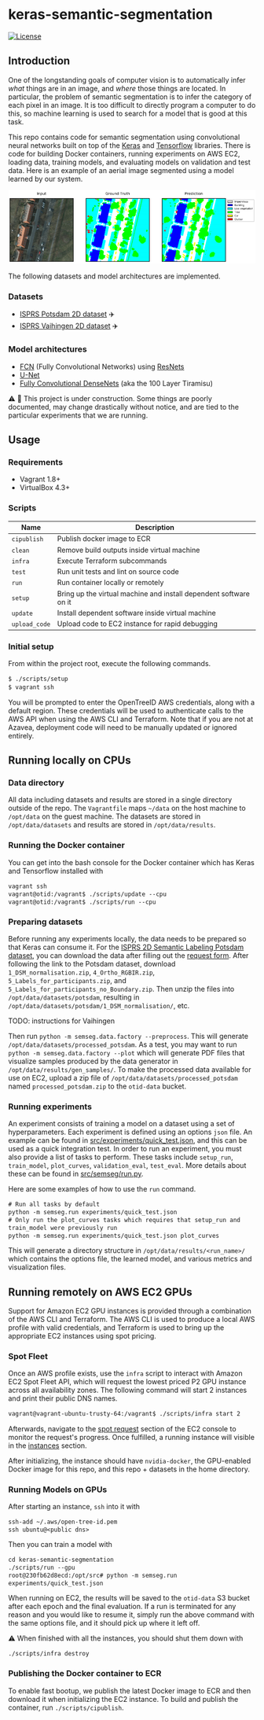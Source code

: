 # keras-semantic-segmentation

[![License](https://img.shields.io/badge/License-Apache%202.0-blue.svg)](https://opensource.org/licenses/Apache-2.0)

## Introduction
One of the longstanding goals of computer vision is to automatically infer *what* things are in an image, and *where* those things are located.
In particular, the problem of semantic segmentation is to infer the category of each pixel in an image.
It is too difficult to directly program a computer to do this,
so machine learning is used to search for a model that is good at this task.

This repo contains code for semantic segmentation using convolutional neural networks built on top of the [Keras](https://keras.io/) and [Tensorflow](https://www.tensorflow.org/) libraries.
There is code for building Docker containers, running experiments on AWS EC2, loading data, training models, and evaluating models on validation and test data.
Here is an example of an aerial image segmented using a model learned by our system.

![Example segmentation](images/example-segmentation.png)

The following datasets and model architectures are implemented.

### Datasets
* [ISPRS Potsdam 2D dataset](http://www2.isprs.org/commissions/comm3/wg4/2d-sem-label-potsdam.html) ✈️
* [ISPRS Vaihingen 2D dataset](http://www2.isprs.org/commissions/comm3/wg4/2d-sem-label-vaihingen.html) ✈️

### Model architectures
* [FCN](https://arxiv.org/abs/1411.4038) (Fully Convolutional Networks) using [ResNets](https://arxiv.org/abs/1512.03385)
* [U-Net](https://arxiv.org/abs/1505.04597)
* [Fully Convolutional DenseNets](https://arxiv.org/abs/1611.09326) (aka the 100 Layer Tiramisu)

⚠️ 🚧 This project is under construction. Some things are poorly documented, may change drastically without notice, and are tied to the particular experiments that we are running.

## Usage

### Requirements

- Vagrant 1.8+
- VirtualBox 4.3+

### Scripts

| Name     | Description                              |
| -------- | ---------------------------------------- |
| `cipublish`  | Publish docker image to ECR |
| `clean`  | Remove build outputs inside virtual machine |
| `infra`  | Execute Terraform subcommands            |
| `test`   | Run unit tests and lint on source code |
| `run` | Run container locally or remotely |
| `setup`  | Bring up the virtual machine and install dependent software on it |
| `update` | Install dependent software inside virtual machine |
| `upload_code` | Upload code to EC2 instance for rapid debugging |

### Initial setup

From within the project root, execute the following commands.

```bash
$ ./scripts/setup
$ vagrant ssh
```

You will be prompted to enter the OpenTreeID AWS credentials, along with a default region. These credentials will be used to authenticate calls to the AWS API when using the AWS CLI and Terraform. Note that if you are not at Azavea, deployment code will need to be manually updated or ignored entirely.

## Running locally on CPUs

### Data directory

All data including datasets and results are stored in a single directory outside of the repo. The `Vagrantfile` maps `~/data` on the host machine to `/opt/data` on the guest machine. The datasets are stored in `/opt/data/datasets` and results are stored in `/opt/data/results`.

### Running the Docker container

You can get into the bash console for the Docker container which has Keras and Tensorflow installed with
```shell
vagrant ssh
vagrant@otid:/vagrant$ ./scripts/update --cpu
vagrant@otid:/vagrant$ ./scripts/run --cpu
```

### Preparing datasets

Before running any experiments locally, the data needs to be prepared so that Keras can consume it. For the
[ISPRS 2D Semantic Labeling Potsdam dataset](http://www2.isprs.org/commissions/comm3/wg4/2d-sem-label-potsdam.html), you can download the data after filling out the [request form](http://www2.isprs.org/commissions/comm3/wg4/data-request-form2.html).
After following the link to the Potsdam dataset, download
`1_DSM_normalisation.zip`, `4_Ortho_RGBIR.zip`, `5_Labels_for_participants.zip`, and `5_Labels_for_participants_no_Boundary.zip`. Then unzip the files into
`/opt/data/datasets/potsdam`, resulting in `/opt/data/datasets/potsdam/1_DSM_normalisation/`, etc.

TODO: instructions for Vaihingen

Then run `python -m semseg.data.factory --preprocess`. This will generate `/opt/data/datasets/processed_potsdam`. As a test, you may want to run `python -m semseg.data.factory --plot` which will generate PDF files that visualize samples produced by the data generator in  `/opt/data/results/gen_samples/`.
 To make the processed data available for use on EC2, upload a zip file of `/opt/data/datasets/processed_potsdam` named `processed_potsdam.zip` to the `otid-data` bucket.

### Running experiments

An experiment consists of training a model on a dataset using a set of hyperparameters. Each experiment is defined using an options `json` file.
An example can be found in [src/experiments/quick_test.json](src/experiments/quick_test.json), and this
can be used as a quick integration test.
In order to run an experiment, you must also provide a list of tasks to perform. These tasks
include `setup_run`, `train_model`, `plot_curves`, `validation_eval`, `test_eval`. More details about these can be found in [src/semseg/run.py](src/semseg/run.py).

Here are some examples of how to use the `run` command.
```shell
# Run all tasks by default
python -m semseg.run experiments/quick_test.json
# Only run the plot_curves tasks which requires that setup_run and train_model were previously run
python -m semseg.run experiments/quick_test.json plot_curves
```
This will generate a directory structure in `/opt/data/results/<run_name>/` which contains the options file, the learned model, and various metrics and visualization files.

## Running remotely on AWS EC2 GPUs

Support for Amazon EC2 GPU instances is provided through a combination of the AWS CLI and Terraform. The AWS CLI is used to produce a local AWS profile with valid credentials, and Terraform is used to bring up the appropriate EC2 instances using spot pricing.

### Spot Fleet

Once an AWS profile exists, use the `infra` script to interact with Amazon EC2 Spot Fleet API, which will request the lowest priced P2 GPU instance across all availability zones. The following command will start 2 instances and print their
public DNS names.
```bash
vagrant@vagrant-ubuntu-trusty-64:/vagrant$ ./scripts/infra start 2
```

Afterwards, navigate to the [spot request](https://console.aws.amazon.com/ec2sp/v1/spot/home?region=us-east-1#) section of the EC2 console to monitor the request's progress. Once fulfilled, a running instance will visible in the [instances](https://console.aws.amazon.com/ec2/v2/home?region=us-east-1#Instances:sort=instanceId) section.

After initializing, the instance should have `nvidia-docker`, the GPU-enabled Docker image for this repo, and this repo + datasets in the home directory.

### Running Models on GPUs

After starting an instance, `ssh` into it with
```shell
ssh-add ~/.aws/open-tree-id.pem
ssh ubuntu@<public dns>
```

Then you can train a model with
```shell
cd keras-semantic-segmentation
./scripts/run --gpu
root@230fb62d8ecd:/opt/src# python -m semseg.run experiments/quick_test.json
```

When running on EC2, the results will be saved to the `otid-data` S3 bucket after each epoch and the final evaluation. If a run is terminated for any reason and you would like to resume it,
simply run the above command with the same options file, and it should pick up where it left off.

⚠️️ When finished with all the instances, you should shut them down with
```shell
./scripts/infra destroy
```

### Publishing the Docker container to ECR

To enable fast bootup, we publish the latest Docker image to ECR and then download it when initializing the EC2 instance. To build and publish the container, run `./scripts/cipublish`.
